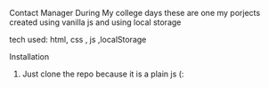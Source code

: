 Contact Manager
During My college days these are one my porjects created using vanilla js and using local storage

tech used:
html, css , js ,localStorage

Installation
1. Just clone the repo because it is a plain js (:

